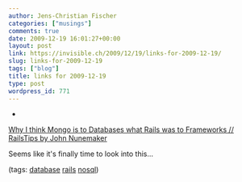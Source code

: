 ```yaml
---
author: Jens-Christian Fischer
categories: ["musings"]
comments: true
date: 2009-12-19 16:01:27+00:00
layout: post
link: https://invisible.ch/2009/12/19/links-for-2009-12-19/
slug: links-for-2009-12-19
tags: ["blog"]
title: links for 2009-12-19
type: post
wordpress_id: 771
---
```


  * 
                

[Why I think Mongo is to Databases what Rails was to Frameworks // RailsTips by John Nunemaker](https://railstips.org/2009/12/18/why-i-think-mongo-is-to-databases-what-rails-was-to-frameworks/comments/9356)


                

Seems like it's finally time to look into this...


                

(tags: [database](https://delicious.com/jaycee/database) [rails](https://delicious.com/jaycee/rails) [nosql](https://delicious.com/jaycee/nosql))


            
